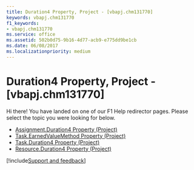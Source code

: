 ```yaml
---
title: Duration4 Property, Project - [vbapj.chm131770]
keywords: vbapj.chm131770
f1_keywords:
- vbapj.chm131770
ms.service: office
ms.assetid: 502b0d75-9b16-4d77-acb9-e775dd9be1cb
ms.date: 06/08/2017
ms.localizationpriority: medium
---
```



# Duration4 Property, Project - [vbapj.chm131770]

Hi there! You have landed on one of our F1 Help redirector pages. Please select the topic you were looking for below.

- [Assignment.Duration4 Property (Project)](https://msdn.microsoft.com/library/e33d3fd0-a9bb-9766-76c4-4b0cb148ec8a%28Office.15%29.aspx)
- [Task.EarnedValueMethod Property (Project)](https://msdn.microsoft.com/library/3882a1aa-4226-b9f9-3d01-529fe9274399%28Office.15%29.aspx)
- [Task.Duration4 Property (Project)](https://msdn.microsoft.com/library/8d8e9b0c-c067-e471-5794-634a1bd4ad77%28Office.15%29.aspx)
- [Resource.Duration4 Property (Project)](https://msdn.microsoft.com/library/546110f8-4bc8-dfee-fe8d-cd2b41c7a354%28Office.15%29.aspx)

[!include[Support and feedback](~/includes/feedback-boilerplate.md)]